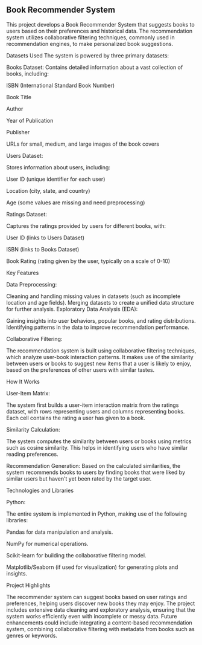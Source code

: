 ## Book Recommender System
This project develops a Book Recommender System that suggests books to users based on their preferences and historical data. The recommendation system utilizes collaborative filtering techniques, commonly used in recommendation engines, to make personalized book suggestions.

Datasets Used
The system is powered by three primary datasets:

Books Dataset:
Contains detailed information about a vast collection of books, including:

ISBN (International Standard Book Number)

Book Title

Author

Year of Publication

Publisher

URLs for small, medium, and large images of the book covers

Users Dataset:

Stores information about users, including:

User ID (unique identifier for each user)

Location (city, state, and country)

Age (some values are missing and need preprocessing)

Ratings Dataset:

Captures the ratings provided by users for different books, with:

User ID (links to Users Dataset)

ISBN (links to Books Dataset)

Book Rating (rating given by the user, typically on a scale of 0-10)

Key Features

Data Preprocessing:


Cleaning and handling missing values in datasets (such as incomplete location and age fields).
Merging datasets to create a unified data structure for further analysis.
Exploratory Data Analysis (EDA):

Gaining insights into user behaviors, popular books, and rating distributions.
Identifying patterns in the data to improve recommendation performance.

Collaborative Filtering:

The recommendation system is built using collaborative filtering techniques, which analyze user-book interaction patterns.
It makes use of the similarity between users or books to suggest new items that a user is likely to enjoy, based on the preferences of other users with similar tastes.


How It Works

User-Item Matrix: 

The system first builds a user-item interaction matrix from the ratings dataset, with rows representing users and columns representing books. Each cell contains the rating a user has given to a book.

Similarity Calculation: 

The system computes the similarity between users or books using metrics such as cosine similarity. This helps in identifying users who have similar reading preferences.

Recommendation Generation: Based on the calculated similarities, the system recommends books to users by finding books that were liked by similar users but haven't yet been rated by the target user.

Technologies and Libraries

Python:

The entire system is implemented in Python, making use of the following libraries:

Pandas for data manipulation and analysis.

NumPy for numerical operations.

Scikit-learn for building the collaborative filtering model.

Matplotlib/Seaborn (if used for visualization) for generating plots and insights.

Project Highlights

The recommender system can suggest books based on user ratings and preferences, helping users discover new books they may enjoy.
The project includes extensive data cleaning and exploratory analysis, ensuring that the system works efficiently even with incomplete or messy data.
Future enhancements could include integrating a content-based recommendation system, combining collaborative filtering with metadata from books such as genres or keywords.
